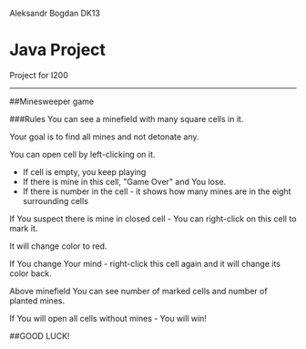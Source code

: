 Aleksandr Bogdan DK13

# Java Project
Project for I200
***
##Minesweeper game



###Rules
You can see a minefield with many square cells in it.

Your goal is to find all mines and not detonate any.

You can open cell by left-clicking on it.
* If cell is empty, you keep playing
* If there is mine in this cell, "Game Over" and You lose.
* If there is number in the cell - it shows how many mines are in the eight surrounding cells

If You suspect there is mine in closed cell - You can right-click on this cell to mark it. 

It will change color to red.

If You change Your mind - right-click this cell again and it will change its color back.

Above minefield You can see number of marked cells and number of planted mines.

If You will open all cells without mines - You will win!

##GOOD LUCK!
